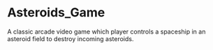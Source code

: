 # Asteroids_Game
 A classic arcade video game which player controls a spaceship in an asteroid field to destroy incoming asteroids.
